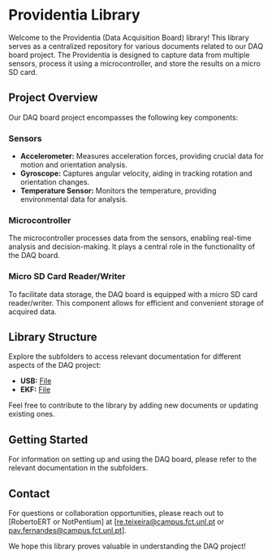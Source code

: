 # Providentia Library

Welcome to the Providentia (Data Acquisition Board) library! 
This library serves as a centralized repository for various documents related to our DAQ board project. 
The Providentia is designed to capture data from multiple sensors, process it using a microcontroller, and store the results on a micro SD card.

## Project Overview

Our DAQ board project encompasses the following key components:

### Sensors

- **Accelerometer:** Measures acceleration forces, providing crucial data for motion and orientation analysis.
- **Gyroscope:** Captures angular velocity, aiding in tracking rotation and orientation changes.
- **Temperature Sensor:** Monitors the temperature, providing environmental data for analysis.

### Microcontroller

The microcontroller processes data from the sensors, enabling real-time analysis and decision-making. It plays a central role in the functionality of the DAQ board.

### Micro SD Card Reader/Writer

To facilitate data storage, the DAQ board is equipped with a micro SD card reader/writer. This component allows for efficient and convenient storage of acquired data.

## Library Structure

Explore the subfolders to access relevant documentation for different aspects of the DAQ project:

- **USB:** [File](./USB.md)
- **EKF:** [File](./EKF.md)

Feel free to contribute to the library by adding new documents or updating existing ones.

## Getting Started

For information on setting up and using the DAQ board, please refer to the relevant documentation in the subfolders.

## Contact

For questions or collaboration opportunities, please reach out to [RobertoERT or NotPentium] at [re.teixeira@campus.fct.unl.pt or pav.fernandes@campus.fct.unl.pt].

We hope this library proves valuable in understanding the DAQ project!

